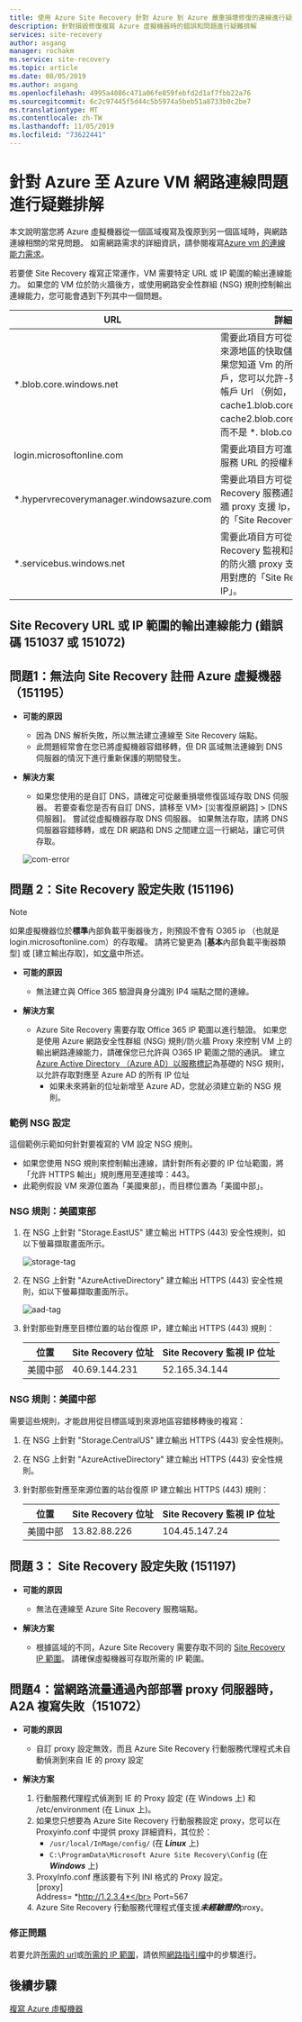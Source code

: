 ```yaml
---
title: 使用 Azure Site Recovery 針對 Azure 到 Azure 嚴重損壞修復的連線進行疑難排解
description: 針對損毀修復複寫 Azure 虛擬機器時的錯誤和問題進行疑難排解
services: site-recovery
author: asgang
manager: rochakm
ms.service: site-recovery
ms.topic: article
ms.date: 08/05/2019
ms.author: asgang
ms.openlocfilehash: 4995a4086c471a06fe859febfd2d1af7fbb22a76
ms.sourcegitcommit: 6c2c97445f5d44c5b5974a5beb51a8733b0c2be7
ms.translationtype: MT
ms.contentlocale: zh-TW
ms.lasthandoff: 11/05/2019
ms.locfileid: "73622441"
---
```

# <a name="troubleshoot-azure-to-azure-vm-network-connectivity-issues"></a>針對 Azure 至 Azure VM 網路連線問題進行疑難排解

本文說明當您將 Azure 虛擬機器從一個區域複寫及復原到另一個區域時，與網路連線相關的常見問題。 如需網路需求的詳細資訊，請參閱複寫[Azure vm 的連線能力需求](azure-to-azure-about-networking.md)。

若要使 Site Recovery 複寫正常運作，VM 需要特定 URL 或 IP 範圍的輸出連線能力。 如果您的 VM 位於防火牆後方，或使用網路安全性群組 (NSG) 規則控制輸出連線能力，您可能會遇到下列其中一個問題。

**URL** | **詳細資料**  
--- | ---
*.blob.core.windows.net | 需要此項目方可從 VM 將資料寫入來源地區的快取儲存體帳戶中。 如果您知道 Vm 的所有快取儲存體帳戶，您可以允許-列出特定的儲存體帳戶 Url （例如，cache1.blob.core.windows.net 和 cache2.blob.core.windows.net），而不是 *. blob.core.windows.net
login.microsoftonline.com | 需要此項目方可進行 Site Recovery 服務 URL 的授權和驗證。
*.hypervrecoverymanager.windowsazure.com | 需要此項目方可從 VM 進行 Site Recovery 服務通訊。 如果您的防火牆 proxy 支援 Ip，您可以使用對應的「Site Recovery IP」。
*.servicebus.windows.net | 需要此項目方可從 VM 寫入 Site Recovery 監視和診斷資料。 如果您的防火牆 proxy 支援 Ip，您可以使用對應的「Site Recovery 監視 IP」。

## <a name="outbound-connectivity-for-site-recovery-urls-or-ip-ranges-error-code-151037-or-151072"></a>Site Recovery URL 或 IP 範圍的輸出連線能力 (錯誤碼 151037 或 151072)

## <a name="issue-1-failed-to-register-azure-virtual-machine-with-site-recovery-151195-br"></a>問題1：無法向 Site Recovery 註冊 Azure 虛擬機器（151195） </br>
- **可能的原因** </br>
  - 因為 DNS 解析失敗，所以無法建立連線至 Site Recovery 端點。
  - 此問題經常會在您已將虛擬機器容錯移轉，但 DR 區域無法連線到 DNS 伺服器的情況下進行重新保護的期間發生。

- **解決方案**
   - 如果您使用的是自訂 DNS，請確定可從嚴重損壞修復區域存取 DNS 伺服器。 若要查看您是否有自訂 DNS，請移至 VM> [災害復原網路] > [DNS 伺服器]。 嘗試從虛擬機器存取 DNS 伺服器。 如果無法存取，請將 DNS 伺服器容錯移轉，或在 DR 網路和 DNS 之間建立這一行網站，讓它可供存取。

    ![com-error](./media/azure-to-azure-troubleshoot-errors/custom_dns.png)


## <a name="issue-2-site-recovery-configuration-failed-151196"></a>問題 2：Site Recovery 設定失敗 (151196)

> [!NOTE]
> 如果虛擬機器位於**標準**內部負載平衡器後方，則預設不會有 O365 ip （也就是 login.microsoftonline.com）的存取權。 請將它變更為 [**基本**內部負載平衡器類型] 或 [建立輸出存取]，如[文章](https://aka.ms/lboutboundrulescli)中所述。

- **可能的原因** </br>
  - 無法建立與 Office 365 驗證與身分識別 IP4 端點之間的連線。

- **解決方案**
  - Azure Site Recovery 需要存取 Office 365 IP 範圍以進行驗證。
    如果您是使用 Azure 網路安全性群組 (NSG) 規則/防火牆 Proxy 來控制 VM 上的輸出網路連線能力，請確保您已允許與 O365 IP 範圍之間的通訊。 建立[Azure Active Directory （Azure AD）以服務標記](../virtual-network/security-overview.md#service-tags)為基礎的 NSG 規則，以允許存取對應至 Azure AD 的所有 IP 位址
      - 如果未來將新的位址新增至 Azure AD，您就必須建立新的 NSG 規則。

### <a name="example-nsg-configuration"></a>範例 NSG 設定

這個範例示範如何針對要複寫的 VM 設定 NSG 規則。

- 如果您使用 NSG 規則來控制輸出連線，請針對所有必要的 IP 位址範圍，將「允許 HTTPS 輸出」規則應用至連接埠：443。
- 此範例假設 VM 來源位置為「美國東部」，而目標位置為「美國中部」。

### <a name="nsg-rules---east-us"></a>NSG 規則：美國東部

1. 在 NSG 上針對 "Storage.EastUS" 建立輸出 HTTPS (443) 安全性規則，如以下螢幕擷取畫面所示。

      ![storage-tag](./media/azure-to-azure-about-networking/storage-tag.png)

2. 在 NSG 上針對 "AzureActiveDirectory" 建立輸出 HTTPS (443) 安全性規則，如以下螢幕擷取畫面所示。

      ![aad-tag](./media/azure-to-azure-about-networking/aad-tag.png)

3. 針對那些對應至目標位置的站台復原 IP，建立輸出 HTTPS (443) 規則：

   **位置** | **Site Recovery 位址** |  **Site Recovery 監視 IP 位址**
    --- | --- | ---
   美國中部 | 40.69.144.231 | 52.165.34.144

### <a name="nsg-rules---central-us"></a>NSG 規則：美國中部

需要這些規則，才能啟用從目標區域到來源地區容錯移轉後的複寫：

1. 在 NSG 上針對 "Storage.CentralUS" 建立輸出 HTTPS (443) 安全性規則。

2. 在 NSG 上針對 "AzureActiveDirectory" 建立輸出 HTTPS (443) 安全性規則。

3. 針對那些對應至來源位置的站台復原 IP 建立輸出 HTTPS (443) 規則：

   **位置** | **Site Recovery 位址** |  **Site Recovery 監視 IP 位址**
    --- | --- | ---
   美國中部 | 13.82.88.226 | 104.45.147.24
## <a name="issue-3-site-recovery-configuration-failed-151197"></a>問題 3：	Site Recovery 設定失敗 (151197)
- **可能的原因** </br>
  - 無法在連線至 Azure Site Recovery 服務端點。

- **解決方案**
  - 根據區域的不同，Azure Site Recovery 需要存取不同的 [Site Recovery IP 範圍](https://docs.microsoft.com/azure/site-recovery/azure-to-azure-about-networking#outbound-connectivity-for-ip-address-ranges)。 請確保虛擬機器可存取所需的 IP 範圍。


## <a name="issue-4-a2a-replication-failed-when-the-network-traffic-goes-through-on-premises-proxy-server-151072"></a>問題4：當網路流量通過內部部署 proxy 伺服器時，A2A 複寫失敗（151072）
- **可能的原因** </br>
  - 自訂 proxy 設定無效，而且 Azure Site Recovery 行動服務代理程式未自動偵測到來自 IE 的 proxy 設定


- **解決方案**
  1. 行動服務代理程式偵測到 IE 的 Proxy 設定 (在 Windows 上) 和 /etc/environment (在 Linux 上)。
  2. 如果您只想要為 Azure Site Recovery 行動服務設定 proxy，您可以在 Proxyinfo.conf 中提供 proxy 詳細資料，其位於：</br>
     - ``/usr/local/InMage/config/`` (在 ***Linux*** 上)
     - ``C:\ProgramData\Microsoft Azure Site Recovery\Config`` (在 ***Windows*** 上)
  3. ProxyInfo.conf 應該要有下列 INI 格式的 Proxy 設定。</br>
                [proxy]</br>
                Address= *http://1.2.3.4*</br>
                Port=567</br>
  4. Azure Site Recovery 行動服務代理程式僅支援***未經驗證的***proxy。

### <a name="fix-the-problem"></a>修正問題
若要允許[所需的 url](azure-to-azure-about-networking.md#outbound-connectivity-for-urls)或[所需的 IP 範圍](azure-to-azure-about-networking.md#outbound-connectivity-for-ip-address-ranges)，請依照[網路指引檔](site-recovery-azure-to-azure-networking-guidance.md)中的步驟進行。


## <a name="next-steps"></a>後續步驟
[複寫 Azure 虛擬機器](site-recovery-replicate-azure-to-azure.md)
